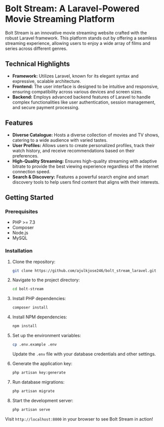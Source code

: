 # Bolt Stream: A Laravel-Powered Movie Streaming Platform

Bolt Stream is an innovative movie streaming website crafted with the robust Laravel framework. This platform stands out by offering a seamless streaming experience, allowing users to enjoy a wide array of films and series across different genres.

## Technical Highlights

- **Framework:** Utilizes Laravel, known for its elegant syntax and expressive, scalable architecture.
- **Frontend:** The user interface is designed to be intuitive and responsive, ensuring compatibility across various devices and screen sizes.
- **Backend:** Employs advanced backend features of Laravel to handle complex functionalities like user authentication, session management, and secure payment processing.

## Features

- **Diverse Catalogue:** Hosts a diverse collection of movies and TV shows, catering to a wide audience with varied tastes.
- **User Profiles:** Allows users to create personalized profiles, track their watch history, and receive recommendations based on their preferences.
- **High-Quality Streaming:** Ensures high-quality streaming with adaptive bitrate to provide the best viewing experience regardless of the internet connection speed.
- **Search & Discovery:** Features a powerful search engine and smart discovery tools to help users find content that aligns with their interests.

## Getting Started

### Prerequisites

- PHP >= 7.3
- Composer
- Node.js
- MySQL

### Installation

1. Clone the repository:

    ```bash
    git clone https://github.com/ajulkjose246/bolt_stream_laravel.git
    ```

2. Navigate to the project directory:

    ```bash
    cd bolt-stream
    ```

3. Install PHP dependencies:

    ```bash
    composer install
    ```

4. Install NPM dependencies:

    ```bash
    npm install
    ```

5. Set up the environment variables:

    ```bash
    cp .env.example .env
    ```

    Update the `.env` file with your database credentials and other settings.

6. Generate the application key:

    ```bash
    php artisan key:generate
    ```

7. Run database migrations:

    ```bash
    php artisan migrate
    ```

8. Start the development server:

    ```bash
    php artisan serve
    ```

Visit `http://localhost:8000` in your browser to see Bolt Stream in action!
